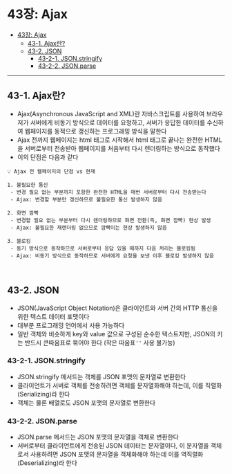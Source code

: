 # 43장: Ajax

- [43장: Ajax](#43장-ajax)
  - [43-1. Ajax란?](#43-1-ajax란)
  - [43-2. JSON](#43-2-json)
    - [43-2-1. JSON.stringify](#43-2-1-jsonstringify)
    - [43-2-2. JSON.parse](#43-2-2-jsonparse)

---

## 43-1. Ajax란?

-   Ajax(Asynchronous JavaScript and XML)란 자바스크립트를 사용하여 브라우저가 서버에게 비동기 방식으로 데이터를 요청하고, 서버가 응답한 데이터를 수신하여 웹페이지를 동적으로 갱신하는 프로그래밍 방식을 말한다
-   Ajax 전까지 웹페이지는 html 태그로 시작해서 html 태그로 끝나는 완전한 HTML을 서버로부터 전송받아 웹페이지를 처음부터 다시 렌더링하는 방식으로 동작했다
-   이의 단점은 다음과 같다

```
💡 Ajax 전 웹페이지의 단점 vs 현재

1. 불필요한 통신
 - 변경 필요 없는 부분까지 포함한 완전한 HTML을 매번 서버로부터 다시 전송받는다
 - Ajax: 변경할 부분만 갱신하므로 불필요한 통신 발생하지 않음

2. 화면 깜빡
 - 변경할 필요 없는 부분부터 다시 렌더링하므로 화면 전환(즉, 화면 깜빡) 현상 발생
 - Ajax: 불필요한 재렌더링 없으므로 깜빡이는 현상 발생하지 않음

3. 블로킹
 - 동기 방식으로 동작하므로 서버로부터 응답 있을 때까지 다음 처리는 블로킹됨
 - Ajax: 비동기 방식으로 동작하므로 서버에게 요청을 보낸 이후 블로킹 발생하지 않음
```

<br>

## 43-2. JSON

-   JSON(JavaScript Object Notation)은 클라이언트와 서버 간의 HTTP 통신을 위한 텍스트 데이터 포맷이다
-   대부분 프로그래밍 언어에서 사용 가능하다
-   일반 객체와 비슷하게 key와 value 값으로 구성된 순수한 텍스트지만, JSON의 키는 반드시 큰따옴표로 묶어야 한다 (작은 따옴표`''` 사용 불가능)

### 43-2-1. JSON.stringify

-   JSON.stringify 메서드는 객체를 JSON 포맷의 문자열로 변환한다
-   클라이언트가 서버로 객체를 전송하려면 객체를 문자열화해야 하는데, 이를 직렬화(Serializing)라 한다
-   객체는 물론 배열로도 JSON 포맷의 문자열로 변환한다

### 43-2-2. JSON.parse

-   JSON.parse 메서드는 JSON 포맷의 문자열을 객체로 변환한다
-   서버로부터 클라이언트에게 전송된 JSON 데이터는 문자열이다, 이 문자열을 객체로서 사용하려면 JSON 포맷의 문자열을 객체화해야 하는데 이를 역직렬화(Deserializing)라 한다
